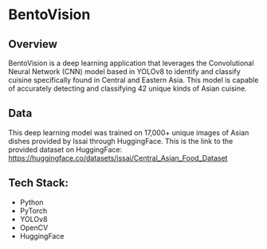# BentoVision

## Overview

BentoVision is a deep learning application that leverages the Convolutional Neural Network (CNN) model based in YOLOv8 to identify and classify cuisine specifically  found in Central and Eastern Asia. This model is capable of accurately detecting and classifying 42 unique kinds of Asian cuisine.

## Data

This deep learning model was trained on 17,000+ unique images of Asian dishes provided by Issai through HuggingFace. This is the link to the provided dataset on HuggingFace: https://huggingface.co/datasets/issai/Central_Asian_Food_Dataset

## Tech Stack:

- Python
- PyTorch
- YOLOv8
- OpenCV
- HuggingFace
